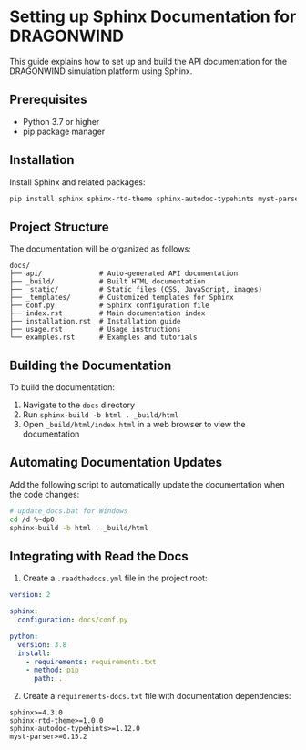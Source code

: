 # Setting up Sphinx Documentation for DRAGONWIND

This guide explains how to set up and build the API documentation for the DRAGONWIND simulation platform using Sphinx.

## Prerequisites

- Python 3.7 or higher
- pip package manager

## Installation

Install Sphinx and related packages:

```bash
pip install sphinx sphinx-rtd-theme sphinx-autodoc-typehints myst-parser
```

## Project Structure

The documentation will be organized as follows:

```
docs/
├── api/              # Auto-generated API documentation
├── _build/           # Built HTML documentation
├── _static/          # Static files (CSS, JavaScript, images)
├── _templates/       # Customized templates for Sphinx
├── conf.py           # Sphinx configuration file
├── index.rst         # Main documentation index
├── installation.rst  # Installation guide
├── usage.rst         # Usage instructions
└── examples.rst      # Examples and tutorials
```

## Building the Documentation

To build the documentation:

1. Navigate to the `docs` directory
2. Run `sphinx-build -b html . _build/html`
3. Open `_build/html/index.html` in a web browser to view the documentation

## Automating Documentation Updates

Add the following script to automatically update the documentation when the code changes:

```bash
# update_docs.bat for Windows
cd /d %~dp0
sphinx-build -b html . _build/html
```

## Integrating with Read the Docs

1. Create a `.readthedocs.yml` file in the project root:

```yaml
version: 2

sphinx:
  configuration: docs/conf.py

python:
  version: 3.8
  install:
    - requirements: requirements.txt
    - method: pip
      path: .
```

2. Create a `requirements-docs.txt` file with documentation dependencies:

```
sphinx>=4.3.0
sphinx-rtd-theme>=1.0.0
sphinx-autodoc-typehints>=1.12.0
myst-parser>=0.15.2
```
